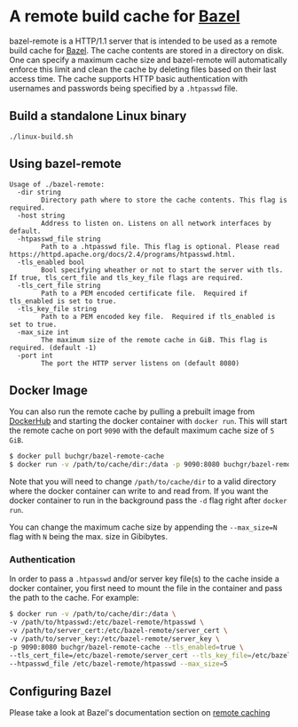 # A remote build cache for [Bazel](https://bazel.build)

bazel-remote is a HTTP/1.1 server that is intended to be used as a remote build cache for [Bazel](https://bazel.build). The cache contents are stored in a directory on disk. One can specify a maximum cache size and bazel-remote will automatically enforce this limit and clean the cache by deleting files based on their last access time. The cache supports HTTP basic authentication with usernames and passwords being specified by a `.htpasswd` file.

## Build a standalone Linux binary
```
./linux-build.sh
```

## Using bazel-remote
```
Usage of ./bazel-remote:
  -dir string
    	Directory path where to store the cache contents. This flag is required.
  -host string
    	Address to listen on. Listens on all network interfaces by default.
  -htpasswd_file string
    	Path to a .htpasswd file. This flag is optional. Please read https://httpd.apache.org/docs/2.4/programs/htpasswd.html.
  -tls_enabled bool
    	Bool specifying wheather or not to start the server with tls.  If true, tls_cert_file and tls_key_file flags are required.
  -tls_cert_file string
    	Path to a PEM encoded certificate file.  Required if tls_enabled is set to true.
  -tls_key_file string
    	Path to a PEM encoded key file.  Required if tls_enabled is set to true.
  -max_size int
    	The maximum size of the remote cache in GiB. This flag is required. (default -1)
  -port int
    	The port the HTTP server listens on (default 8080)
```

## Docker Image

You can also run the remote cache by pulling a prebuilt image from [DockerHub](https://hub.docker.com/r/buchgr/bazel-remote-cache/) and starting the docker container with `docker run`. This will start the remote cache on port `9090` with the default maximum cache size of `5 GiB`.

```bash
$ docker pull buchgr/bazel-remote-cache
$ docker run -v /path/to/cache/dir:/data -p 9090:8080 buchgr/bazel-remote-cache
```

Note that you will need to change `/path/to/cache/dir` to a valid directory where the docker container can write to and read from. If you want the docker container to run in the background pass the `-d` flag right after `docker run`.

You can change the maximum cache size by appending the `--max_size=N` flag with `N` being the max. size in Gibibytes.

### Authentication

In order to pass a `.htpasswd` and/or server key file(s) to the cache inside a docker container, you first need to mount the file in the container and pass the path to the cache. For example:

```bash
$ docker run -v /path/to/cache/dir:/data \
-v /path/to/htpasswd:/etc/bazel-remote/htpasswd \
-v /path/to/server_cert:/etc/bazel-remote/server_cert \
-v /path/to/server_key:/etc/bazel-remote/server_key \
-p 9090:8080 buchgr/bazel-remote-cache --tls_enabled=true \
--tls_cert_file=/etc/bazel-remote/server_cert --tls_key_file=/etc/bazel-remote/server_key \
--htpasswd_file /etc/bazel-remote/htpasswd --max_size=5
```

## Configuring Bazel

Please take a look at Bazel's documentation section on [remote caching](https://docs.bazel.build/versions/master/remote-caching.html#run-bazel-using-the-remote-cache)

